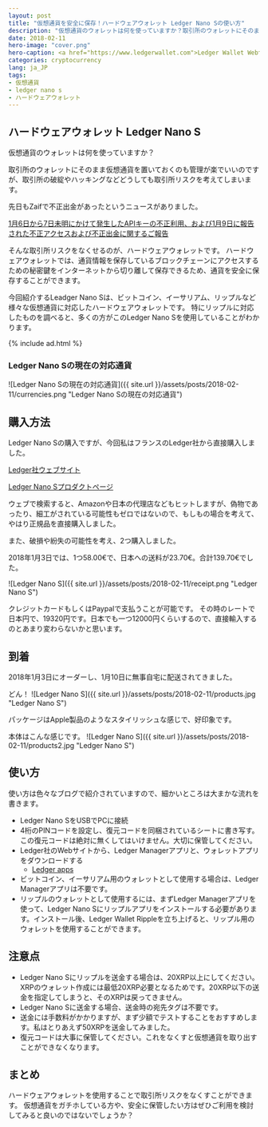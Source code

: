 ```yaml
---
layout: post
title: "仮想通貨を安全に保存！ハードウェアウォレット Ledger Nano Sの使い方"
description: "仮想通貨のウォレットは何を使っていますか？取引所のウォレットにそのまま仮想通貨を置いておくのも管理が楽でいいのですが、取引所の破綻やハッキングなどどうしても取引所リスクを考えてしまいます。先日もZaifで不正出金があったというニュースがありました。"
date: 2018-02-11
hero-image: "cover.png"
hero-caption: <a href="https://www.ledgerwallet.com">Ledger Wallet Webサイト</a>よりスクリーンショット
categories: cryptocurrency
lang: ja_JP
tags:
- 仮想通貨
- ledger nano s
- ハードウェアウォレット
---
```


## ハードウェアウォレット Ledger Nano S

仮想通貨のウォレットは何を使っていますか？

取引所のウォレットにそのまま仮想通貨を置いておくのも管理が楽でいいのですが、取引所の破綻やハッキングなどどうしても取引所リスクを考えてしまいます。

先日もZaifで不正出金があったというニュースがありました。

[1月6日から7日未明にかけて発生したAPIキーの不正利用、および1月9日に報告された不正アクセスおよび不正出金に関するご報告](https://corp.zaif.jp/info/8265/)


そんな取引所リスクをなくせるのが、ハードウェアウォレットです。
ハードウェアウォレットでは、通貨情報を保存しているブロックチェーンにアクセスするための秘密鍵をインターネットから切り離して保存できるため、通貨を安全に保存することができます。

今回紹介するLeadger Nano Sは、ビットコイン、イーサリアム、リップルなど様々な仮想通貨に対応したハードウェアウォレットです。
特にリップルに対応したものを調べると、多くの方がこのLedger Nano Sを使用していることがわかります。

{% include ad.html %}

### Ledger Nano Sの現在の対応通貨

![Ledger Nano Sの現在の対応通貨]({{ site.url }}/assets/posts/2018-02-11/currencies.png "Ledger Nano Sの現在の対応通貨")

## 購入方法

Ledger Nano Sの購入ですが、今回私はフランスのLedger社から直接購入しました。

[Ledger社ウェブサイト](https://www.ledgerwallet.com)

[Ledger Nano Sプロダクトページ](https://www.ledgerwallet.com/products/ledger-nano-s)

ウェブで検索すると、Amazonや日本の代理店などもヒットしますが、偽物であったり、細工がされている可能性もゼロではないので、もしもの場合を考えて、やはり正規品を直接購入しました。

また、破損や紛失の可能性を考え、2つ購入しました。

2018年1月3日では、1つ58.00€で、日本への送料が23.70€。合計139.70€でした。

![Ledger Nano S]({{ site.url }}/assets/posts/2018-02-11/receipt.png "Ledger Nano S")

クレジットカードもしくはPaypalで支払うことが可能です。
その時のレートで日本円で、19320円です。日本でも一つ12000円くらいするので、直接輸入するのとあまり変わらないかと思います。

## 到着

2018年1月3日にオーダーし、1月10日に無事自宅に配送されてきました。

どん！
![Ledger Nano S]({{ site.url }}/assets/posts/2018-02-11/products.jpg "Ledger Nano S")

パッケージはApple製品のようなスタイリッシュな感じで、好印象です。

本体はこんな感じです。
![Ledger Nano S]({{ site.url }}/assets/posts/2018-02-11/products2.jpg "Ledger Nano S")


## 使い方

使い方は色々なブログで紹介されていますので、細かいところは大まかな流れを書きます。

- Ledger Nano SをUSBでPCに接続
- 4桁のPINコードを設定し、復元コードを同梱されているシートに書き写す。この復元コードは絶対に無くしてはいけません。大切に保管してください。
- Ledger社のWebサイトから、Ledger Managerアプリと、ウォレットアプリをダウンロードする
    - [Ledger apps](https://www.ledgerwallet.com/apps)
- ビットコイン、イーサリアム用のウォレットとして使用する場合は、Ledger Managerアプリは不要です。
- リップルのウォレットとして使用するには、まずLedger Managerアプリを使って、Ledger Nano Sにリップルアプリをインストールする必要があります。インストール後、Ledger Wallet Rippleを立ち上げると、リップル用のウォレットを使用することができます。

## 注意点

- Ledger Nano Sにリップルを送金する場合は、20XRP以上にしてください。XRPのウォレット作成には最低20XRP必要となるためです。20XRP以下の送金を指定してしまうと、そのXRPは戻ってきません。
- Ledger Nano Sに送金する場合、送金時の宛先タグは不要です。
- 送金には手数料がかかりますが、まず少額でテストすることをおすすめします。私はとりあえず50XRPを送金してみました。
- 復元コードは大事に保管してください。これをなくすと仮想通貨を取り出すことができなくなります。

## まとめ

ハードウェアウォレットを使用することで取引所リスクをなくすことができます。
仮想通貨をガチホしている方や、安全に保管したい方はぜひご利用を検討してみると良いのではないでしょうか？

